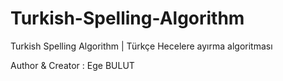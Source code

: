 # Turkish-Spelling-Algorithm
Turkish Spelling Algorithm | Türkçe Hecelere ayırma algoritması

Author & Creator : Ege BULUT
